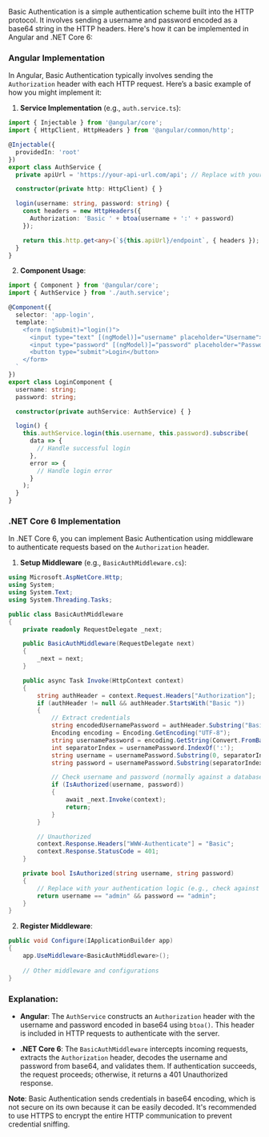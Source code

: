 Basic Authentication is a simple authentication scheme built into the HTTP protocol. It involves sending a username and password encoded as a base64 string in the HTTP headers. Here's how it can be implemented in Angular and .NET Core 6:

### Angular Implementation

In Angular, Basic Authentication typically involves sending the `Authorization` header with each HTTP request. Here’s a basic example of how you might implement it:

1. **Service Implementation** (e.g., `auth.service.ts`):

```typescript
import { Injectable } from '@angular/core';
import { HttpClient, HttpHeaders } from '@angular/common/http';

@Injectable({
  providedIn: 'root'
})
export class AuthService {
  private apiUrl = 'https://your-api-url.com/api'; // Replace with your API URL

  constructor(private http: HttpClient) { }

  login(username: string, password: string) {
    const headers = new HttpHeaders({
      Authorization: 'Basic ' + btoa(username + ':' + password)
    });

    return this.http.get<any>(`${this.apiUrl}/endpoint`, { headers });
  }
}
```

2. **Component Usage**:

```typescript
import { Component } from '@angular/core';
import { AuthService } from './auth.service';

@Component({
  selector: 'app-login',
  template: `
    <form (ngSubmit)="login()">
      <input type="text" [(ngModel)]="username" placeholder="Username">
      <input type="password" [(ngModel)]="password" placeholder="Password">
      <button type="submit">Login</button>
    </form>
  `
})
export class LoginComponent {
  username: string;
  password: string;

  constructor(private authService: AuthService) { }

  login() {
    this.authService.login(this.username, this.password).subscribe(
      data => {
        // Handle successful login
      },
      error => {
        // Handle login error
      }
    );
  }
}
```

### .NET Core 6 Implementation

In .NET Core 6, you can implement Basic Authentication using middleware to authenticate requests based on the `Authorization` header.

1. **Setup Middleware** (e.g., `BasicAuthMiddleware.cs`):

```csharp
using Microsoft.AspNetCore.Http;
using System;
using System.Text;
using System.Threading.Tasks;

public class BasicAuthMiddleware
{
    private readonly RequestDelegate _next;

    public BasicAuthMiddleware(RequestDelegate next)
    {
        _next = next;
    }

    public async Task Invoke(HttpContext context)
    {
        string authHeader = context.Request.Headers["Authorization"];
        if (authHeader != null && authHeader.StartsWith("Basic "))
        {
            // Extract credentials
            string encodedUsernamePassword = authHeader.Substring("Basic ".Length).Trim();
            Encoding encoding = Encoding.GetEncoding("UTF-8");
            string usernamePassword = encoding.GetString(Convert.FromBase64String(encodedUsernamePassword));
            int separatorIndex = usernamePassword.IndexOf(':');
            string username = usernamePassword.Substring(0, separatorIndex);
            string password = usernamePassword.Substring(separatorIndex + 1);

            // Check username and password (normally against a database or user store)
            if (IsAuthorized(username, password))
            {
                await _next.Invoke(context);
                return;
            }
        }

        // Unauthorized
        context.Response.Headers["WWW-Authenticate"] = "Basic";
        context.Response.StatusCode = 401;
    }

    private bool IsAuthorized(string username, string password)
    {
        // Replace with your authentication logic (e.g., check against database)
        return username == "admin" && password == "admin";
    }
}
```

2. **Register Middleware**:

```csharp
public void Configure(IApplicationBuilder app)
{
    app.UseMiddleware<BasicAuthMiddleware>();
    
    // Other middleware and configurations
}
```

### Explanation:

- **Angular**: The `AuthService` constructs an `Authorization` header with the username and password encoded in base64 using `btoa()`. This header is included in HTTP requests to authenticate with the server.

- **.NET Core 6**: The `BasicAuthMiddleware` intercepts incoming requests, extracts the `Authorization` header, decodes the username and password from base64, and validates them. If authentication succeeds, the request proceeds; otherwise, it returns a 401 Unauthorized response.

**Note**: Basic Authentication sends credentials in base64 encoding, which is not secure on its own because it can be easily decoded. It's recommended to use HTTPS to encrypt the entire HTTP communication to prevent credential sniffing.
